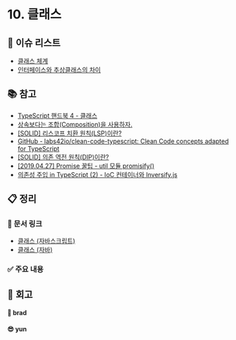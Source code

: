 # 10. 클래스

## :pushpin: 이슈 리스트

- [클래스 체계](https://github.com/brad-go/clean-code-study/issues/48)
- [인터페이스와 추상클래스의 차이](https://github.com/brad-go/clean-code-study/issues/47)

## :books: 참고

- [TypeScript 핸드북 4 - 클래스](https://infoscis.github.io/2017/05/20/TypeScript-handbook-classes/)
- [상속보다는 조합(Composition)을 사용하자.](https://tecoble.techcourse.co.kr/post/2020-05-18-inheritance-vs-composition/)
- [[SOLID] 리스코프 치환 원칙(LSP)이란?](https://steady-coding.tistory.com/383)
- [GitHub - labs42io/clean-code-typescript: Clean Code concepts adapted for TypeScript](https://github.com/labs42io/clean-code-typescript#solid)
- [[SOLID] 의존 역전 원칙(DIP)이란?](https://steady-coding.tistory.com/388)
- [[2019.04.27] Promise 꿀팁 - util 모듈 promisify()](https://helloinyong.tistory.com/94)
- [의존성 주입 in TypeScript (2) - IoC 컨테이너와 Inversify.js](https://velog.io/@server30sopt/IoC-Container)

## :clipboard: 정리

### :link: 문서 링크

- [클래스 (자바스크립트)](./brad_javascript.md)
- [클래스 (자바)](./heewhy_java.md)

### :white_check_mark: 주요 내용

## :pray: 회고

#### :bread: brad

#### :sunglasses: yun
